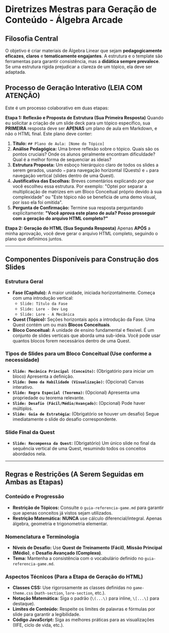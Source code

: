 # Diretrizes Mestras para Geração de Conteúdo - Álgebra Arcade

## Filosofia Central
O objetivo é criar materiais de Álgebra Linear que sejam **pedagogicamente eficazes**, **claros** e **tematicamente engajantes**. A estrutura e o template são ferramentas para garantir consistência, mas a **didática sempre prevalece**. Se uma estrutura rígida prejudicar a clareza de um tópico, ela deve ser adaptada.

## Processo de Geração Interativo (LEIA COM ATENÇÃO)
Este é um processo colaborativo em duas etapas:

**Etapa 1: Reflexão e Proposta de Estrutura (Sua Primeira Resposta)**
Quando eu solicitar a criação de um slide deck para um tópico específico, sua **PRIMEIRA** resposta deve ser **APENAS** um plano de aula em Markdown, e não o HTML final. Este plano deve conter:

1.  **Título:** `## Plano de Aula: [Nome do Tópico]`
2.  **Análise Pedagógica:** Uma breve reflexão sobre o tópico. Quais são os pontos cruciais? Onde os alunos geralmente encontram dificuldade? Qual é a melhor forma de sequenciar as ideias?
3.  **Estrutura Proposta:** Um esboço hierárquico claro de todos os slides a serem gerados, usando `→` para navegação horizontal (Quests) e `↓` para navegação vertical (slides dentro de uma Quest).
4.  **Justificativa das Escolhas:** Breves comentários explicando *por que* você escolheu essa estrutura. Por exemplo: "Optei por separar a multiplicação de matrizes em um Bloco Conceitual próprio devido à sua complexidade" ou "Este tópico não se beneficia de uma demo visual, por isso ela foi omitida".
5.  **Pergunta de Confirmação:** Termine sua resposta perguntando explicitamente: **"Você aprova este plano de aula? Posso prosseguir com a geração do arquivo HTML completo?"**

**Etapa 2: Geração do HTML (Sua Segunda Resposta)**
Apenas **APÓS** a minha aprovação, você deve gerar o arquivo HTML completo, seguindo o plano que definimos juntos.

---

## Componentes Disponíveis para Construção dos Slides

### Estrutura Geral
-   **Fase (Capítulo):** A maior unidade, iniciada horizontalmente. Começa com uma introdução vertical:
    -   `Slide: Título da Fase`
    -   `Slide: Lore - Dev Log`
    -   `Slide: Lore - A Mecânica`
-   **Quest (Tópico):** Seções horizontais após a introdução da Fase. Uma Quest contém um ou mais **Blocos Conceituais**.
-   **Bloco Conceitual:** A unidade de ensino fundamental e flexível. É um conjunto de slides verticais que aborda uma sub-ideia. Você pode usar quantos blocos forem necessários dentro de uma Quest.

### Tipos de Slides para um Bloco Conceitual (Use conforme a necessidade)
-   **`Slide: Mecânica Principal (Conceito)`:** (Obrigatório para iniciar um bloco) Apresenta a definição.
-   **`Slide: Demo da Habilidade (Visualização)`:** (Opcional) Canvas interativo.
-   **`Slide: Regra Especial (Teorema)`:** (Opcional) Apresenta uma propriedade ou teorema relevante.
-   **`Slide: Desafio (Fácil/Médio/Avançado)`:** (Opcional) Pode haver múltiplos.
-   **`Slide: Guia de Estratégia`:** (Obrigatório se houver um desafio) Segue imediatamente o slide do desafio correspondente.

### Slide Final da Quest
-   **`Slide: Recompensa da Quest`:** (Obrigatório) Um único slide no final da sequência vertical de uma Quest, resumindo todos os conceitos abordados nela.

---

## Regras e Restrições (A Serem Seguidas em Ambas as Etapas)

### Conteúdo e Progressão
-   **Restrição de Tópicos:** Consulte o `guia-referencia-game.md` para garantir que apenas conceitos já vistos sejam utilizados.
-   **Restrição Matemática:** **NUNCA** use cálculo diferencial/integral. Apenas álgebra, geometria e trigonometria elementar.

### Nomenclatura e Terminologia
-   **Níveis de Desafio:** Use **Quest de Treinamento (Fácil)**, **Missão Principal (Médio)**, e **Desafio Avançado (Complexo)**.
-   **Tema:** Mantenha a consistência com o vocabulário definido no `guia-referencia-game.md`.

### Aspectos Técnicos (Para a Etapa de Geração do HTML)
-   **Classes CSS:** Use rigorosamente as classes definidas no `game-theme.css` (`math-section`, `lore-section`, etc.).
-   **Notação Matemática:** Siga o padrão (`\(...\)` para inline, `\[...\]` para destaque).
-   **Limites de Conteúdo:** Respeite os limites de palavras e fórmulas por slide para garantir a legibilidade.
-   **Código JavaScript:** Siga as melhores práticas para as visualizações (IIFE, ciclo de vida, etc.).
